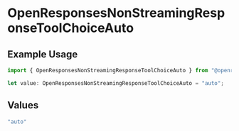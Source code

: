 # OpenResponsesNonStreamingResponseToolChoiceAuto

## Example Usage

```typescript
import { OpenResponsesNonStreamingResponseToolChoiceAuto } from "@openrouter/sdk/models";

let value: OpenResponsesNonStreamingResponseToolChoiceAuto = "auto";
```

## Values

```typescript
"auto"
```